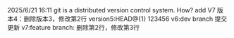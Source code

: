 2025/6/21 16:11
git is a distributed version control system. How? add V7
版本4：删除版本3，修改第2行
version5:HEAD@{1} 123456
v6:dev branch 提交更新
v7:feature branch: 删除第2行，修改第3行

